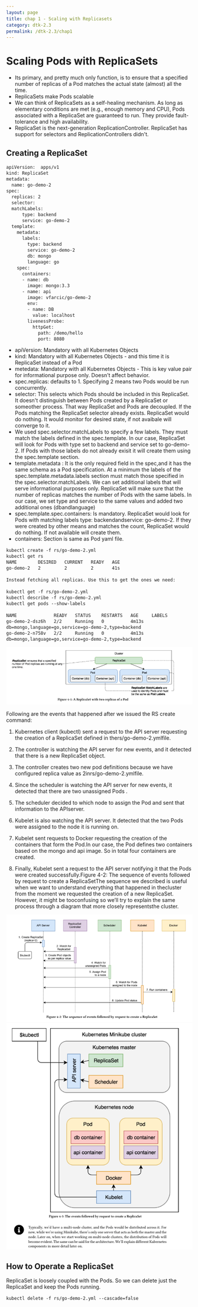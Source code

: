 ```yaml
---
layout: page
title: chap 1 - Scaling with Replicasets
category: dtk-2.3
permalink: /dtk-2.3/chap1
---
```


# Scaling Pods with ReplicaSets

* Its primary, and pretty much only function, is to ensure that a specified number of replicas of a Pod matches the actual state (almost) all the time.
*  ReplicaSets make Pods scalable
* We can think of ReplicaSets as a self-healing mechanism. As long as elementary conditions are met (e.g., enough memory and CPU), Pods associated with a ReplicaSet are guaranteed to run. They provide fault-tolerance and high availability.
* ReplicaSet is the next-generation ReplicationController. ReplicaSet has support for selectors and ReplicationControllers didn't.

## Creating a ReplicaSet
```
apiVersion:  apps/v1
kind: ReplicaSet
metadata: 
  name: go-demo-2
spec:
  replicas: 2
  selector:
  matchLabels:
      type: backend
      service: go-demo-2
  template:
    metadata:
      labels:
        type: backend
        service: go-demo-2
        db: mongo
        language: go
    spec:
      containers:
      - name: db
        image: mongo:3.3
      - name: api
        image: vfarcic/go-demo-2
        env:
        - name: DB
          value: localhost
        livenessProbe:
          httpGet:
            path: /demo/hello
            port: 8080
```

* apiVersion: Mandatory with all Kubernetes Objects
* kind: Mandatory with all Kubernetes Objects - and this time it is ReplicaSet instead of a Pod
* metedata: Mandatory with all Kubernetes Objects - This is key value pair for informational purpose only. Doesn't affect behavior.
* spec.replicas: defaults to 1. Specifying 2 means two Pods would be run concurrently.
* selector: This selects which Pods should be included in this ReplicaSet. It doesn't distinguish between Pods created by a ReplicaSet or someother process. That way ReplicaSet and Pods are decoupled. If the Pods matching the ReplicaSet selector already exists. ReplicaSet would do nothing. It would monitor for desired state, if not avaibale will converge to it.
* We used spec.selector.matchLabels to specify a few labels. They must match the labels defined in the spec.template. In our    case, ReplicaSet will look for Pods with type set to backend and service set to go-demo-2. If Pods with those labels do not already exisit it will create them using the spec.template section.
* template.metadata : It is the only required field in the spec,and it has the same schema as a Pod specification. At a minimum the labels of the spec.template.metadata.labels section must match those specified in the spec.selector.matchLabels. We can set additional labels that will serve informational purposes only. ReplicaSet will make sure that the number of replicas matches the number of Pods with the same labels. In our case, we set type and service to the same values and added two additional ones (dbandlanguage)
* spec.template.spec.containers: Is mandatory. ReplicaSet would look for Pods with matching labels type: backendandservice: go-demo-2. If they were created by other means and matches the count, ReplicaSet would do nothing. If not available will create them.
* containers: Section is same as Pod yaml file.

```
kubectl create -f rs/go-demo-2.yml
kubectl get rs
NAME        DESIRED   CURRENT   READY   AGE
go-demo-2   2         2         2       41s

Instead fetching all replicas. Use this to get the ones we need:

kubectl get -f rs/go-demo-2.yml
kubectl describe -f rs/go-demo-2.yml
kubectl get pods --show-labels

NAME              READY   STATUS    RESTARTS   AGE     LABELS
go-demo-2-dsz6h   2/2     Running   0          4m13s   db=mongo,language=go,service=go-demo-2,type=backend
go-demo-2-n758v   2/2     Running   0          4m13s   db=mongo,language=go,service=go-demo-2,type=backend

```

![alt text](images/rs1.png "Logo Title Text 1")

Following are the events that happened after we issued the RS create command:
1. Kubernetes client (kubectl) sent a request to the API server requesting the creation of a ReplicaSet defined in thers/go-demo-2.ymlfile.

2. The controller is watching the API server for new events, and it detected that there is a new ReplicaSet object.

3. The controller creates two new pod definitions because we have configured replica value as 2inrs/go-demo-2.ymlfile.

4. Since the scheduler is watching the API server for new events, it detected that there are two unassigned Pods .

5. The scheduler decided to which node to assign the Pod and sent that information to the APIserver.

6. Kubelet is also watching the API server. It detected that the two Pods were assigned to the node it is running on.

7. Kubelet sent requests to Docker requesting the creation of the containers that form the Pod.In our case, the Pod defines two containers based on the mongo and api image. So in total four containers are created.

8. Finally, Kubelet sent a request to the API server notifying it that the Pods were created successfully.Figure 4-2: The sequence of events followed by request to create a ReplicaSetThe sequence we described is useful when we want to understand everything that happened in thecluster from the moment we requested the creation of a new ReplicaSet. However, it might be tooconfusing so we’ll try to explain the same process through a diagram that more closely representsthe cluster.


![alt text](images/rs-sequence-events.png "ReplicaSet creation")
![alt text](images/rs-cluster-representation.png "ReplicaSet cluster representation")


## How to Operate a ReplicaSet

ReplicaSet is loosely coupled with the Pods. So we can delete just the ReplicaSet and keep the Pods running.

```
kubectl delete -f rs/go-demo-2.yml --cascade=false
```